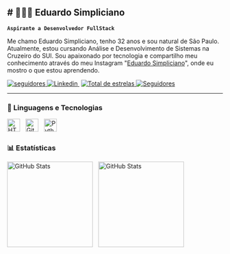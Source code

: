 ## # 👩🏻‍💻 Eduardo Simpliciano

**`Aspirante a Desenvolvedor FullStack`**

Me chamo Eduardo Simpliciano, tenho 32 anos e sou natural de São Paulo. Atualmente, estou cursando Análise e Desenvolvimento de Sistemas na Cruzeiro do SUl. Sou apaixonado por tecnologia e compartilho meu conhecimento através do meu Instagram "[Eduardo Simpliciano](https://www.instagram.com/o_duu_)", onde eu mostro o que estou aprendendo.

<p align="left">
    <a href="https://www.instagram.com/o_duu_">
        <img 
            alt="seguidores" 
            title="Me Siga" 
            <img src="https://custom-icon-badges.demolab.com/badge/Instagram-E4405F?style=for-the-badge&logo=instagram&logoColor=white&labelColor=E1306C"/
        />
    </a>
    <a href="https://www.linkedin.com/in/eduardo-simpliciano-46a1a8236" target="_blank">
  <img
   alt="Linkedin" 
            title="LinkedIn"
             src="https://custom-icon-badges.demolab.com/badge/LinkedIn-0A66C2?style=for-the-badge&logo=linkedin&logoColor=white&labelColor=0A66C2" />
</a>
        <img 
            "
        />
    </a> 
    <a href="https://github.com/TechDuu?tab=repositories&sort=stargazers">
        <img 
            alt="Total de estrelas" 
            title="Total de estrelas GitHub" 
            src="https://custom-icon-badges.demolab.com/github/stars/TechDuu?color=55960c&style=for-the-badge&labelColor=488207&logo=star&label=estrelas"
        />
    </a>
    <a href="https://github.com/TechDuu?tab=followers">
        <img 
            alt="Seguidores" 
            title="Me siga no GitHub" 
            src="https://custom-icon-badges.demolab.com/github/followers/TechDuu?color=236ad3&labelColor=1155ba&style=for-the-badge&logo=github&label=Seguidores&logoColor=white"
        />
    </a>
</p>

---

### 🤖 Linguagens e Tecnologias

<img 
    align="left" 
    alt="HTML"
    title="HTML" 
    width="30px" 
    style="padding-right: 10px;" 
    src="https://cdn.jsdelivr.net/gh/devicons/devicon@latest/icons/html5/html5-original.svg" 
/>

<img 
    align="left" 
    alt="Git" 
    title="Git"
    width="30px" 
    style="padding-right: 10px;" 
    src="https://cdn.jsdelivr.net/gh/devicons/devicon@latest/icons/git/git-original.svg" 
/>
<img 
    align="left" 
    alt="Python" 
    title="Python"
    width="30px" 
    style="padding-right: 10px;" 
    src="https://cdn.jsdelivr.net/gh/devicons/devicon@latest/icons/python/python-original.svg" 
/>

<br/>
<br/>

### 📊 Estatísticas

<p>
  <img 
    align="left" 
    alt="GitHub Stats" 
    height="200" 
    style="padding-right: 10px;" 
    src="https://github-readme-stats.vercel.app/api?username=TechDuu&show_icons=true&theme=tokyonight&include_all_commits=true&locale=pt-br" 
  />

<img 
      align="left" 
      alt="GitHub Stats" 
      height="200" 
      src="https://github-readme-stats.vercel.app/api/top-langs/?username=TechDuu&theme=tokyonight&layout=compact&custom_title=Tecnologias&langs_count=9" 
  />

</p>
